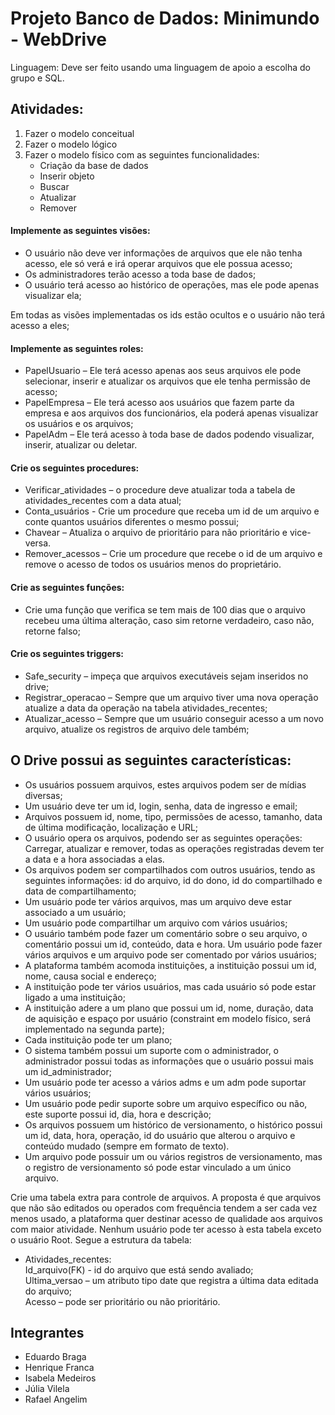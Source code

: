 # Projeto Banco de Dados: Minimundo - WebDrive
Linguagem: Deve ser feito usando uma linguagem de apoio a escolha do grupo e SQL. 
## Atividades:
1. Fazer o modelo conceitual  
2. Fazer o modelo lógico  
3. Fazer o modelo físico com as seguintes funcionalidades:  
    - Criação da base de dados  
    - Inserir objeto  
    - Buscar  
    - Atualizar  
    - Remover  

#### Implemente as seguintes visões:  
- O usuário não deve ver informações de arquivos que ele não tenha acesso, ele só verá e irá operar arquivos que ele possua acesso;  
- Os administradores terão acesso a toda base de dados;  
- O usuário terá acesso ao histórico de operações, mas ele pode apenas visualizar ela;  

Em todas as visões implementadas os ids estão ocultos e o usuário não terá acesso a eles;
#### Implemente as seguintes roles:  
- PapelUsuario – Ele terá acesso apenas aos seus arquivos ele pode selecionar, inserir e atualizar os arquivos que ele tenha permissão de acesso;  
- PapelEmpresa – Ele terá acesso aos usuários que fazem parte da empresa e aos arquivos dos funcionários, ela poderá apenas visualizar os usuários e os arquivos;  
- PapelAdm – Ele terá acesso à toda base de dados podendo visualizar, inserir, atualizar ou deletar.  
#### Crie os seguintes procedures:  
- Verificar_atividades – o procedure deve atualizar toda a tabela de atividades_recentes com a data atual;  
- Conta_usuários - Crie um procedure que receba um id de um arquivo e conte quantos  usuários diferentes o mesmo possui;  
- Chavear – Atualiza o arquivo de prioritário para não prioritário e vice-versa.  
- Remover_acessos – Crie um procedure que recebe o id de um arquivo e remove o acesso de todos os usuários menos do proprietário.  
#### Crie as seguintes funções: 
- Crie uma função que verifica se tem mais de 100 dias que o arquivo recebeu uma última alteração, caso sim retorne verdadeiro, caso não, retorne falso;  
#### Crie os seguintes triggers: 
- Safe_security – impeça que arquivos executáveis sejam inseridos no drive;  
- Registrar_operacao – Sempre que um arquivo tiver uma nova operação atualize a data da operação na tabela atividades_recentes;  
- Atualizar_acesso – Sempre que um usuário conseguir acesso a um novo arquivo, atualize os registros de arquivo dele também; 

## O Drive possui as seguintes características: 
- Os usuários possuem arquivos, estes arquivos podem ser de mídias diversas;   
- Um usuário deve ter um id, login, senha, data de ingresso e email;   
- Arquivos possuem id, nome, tipo, permissões de acesso, tamanho, data de última modificação, localização e URL;   
- O usuário opera os arquivos, podendo ser as seguintes operações: Carregar, atualizar e remover, todas as operações registradas devem ter a data e a hora associadas a elas.   
- Os arquivos podem ser compartilhados com outros usuários, tendo as seguintes informações: id do arquivo, id do dono, id do compartilhado e data de compartilhamento;   
- Um usuário pode ter vários arquivos, mas um arquivo deve estar associado a um usuário;   
- Um usuário pode compartilhar um arquivo com vários usuários;   
- O usuário também pode fazer um comentário sobre o seu arquivo, o comentário possui um id, 
conteúdo, data e hora. Um usuário pode fazer vários arquivos e um arquivo pode ser comentado por vários usuários;   
- A plataforma também acomoda instituições, a instituição possui um id, nome, causa social e 
endereço;   
- A instituição pode ter vários usuários, mas cada usuário só pode estar ligado a uma instituição;   
- A instituição adere a um plano que possui um id, nome, duração, data de aquisição e espaço por usuário (constraint em modelo físico, será implementado na segunda parte);  
- Cada instituição pode ter um plano;  
- O sistema também possui um suporte com o administrador, o administrador possui todas as informações que o usuário possui mais um id_administrador;   
- Um usuário pode ter acesso a vários adms e um adm pode suportar vários usuários;   
- Um usuário pode pedir suporte sobre um arquivo específico ou não, este suporte possui id, dia, hora e descrição;  
- Os arquivos possuem um histórico de versionamento, o histórico possui um id, data, hora, operação, id do usuário que alterou o arquivo e conteúdo mudado (sempre em formato de texto).  
- Um arquivo pode possuir um ou vários registros de versionamento, mas o registro de versionamento só pode estar vinculado a um único arquivo.

Crie uma tabela extra para controle de arquivos. A proposta é que arquivos que não são editados ou operados com frequência tendem a ser cada vez menos usado, a plataforma quer destinar acesso de qualidade aos arquivos com maior atividade. Nenhum usuário pode ter acesso à esta tabela exceto o usuário Root. Segue a estrutura da tabela:
- Atividades_recentes:  
Id_arquivo(FK) - id do arquivo que está sendo avaliado;  
Ultima_versao – um atributo tipo date que registra a última data editada do arquivo;  
Acesso – pode ser prioritário ou não prioritário.

## **Integrantes**
- Eduardo Braga
- Henrique Franca
- Isabela Medeiros
- Júlia Vilela
- Rafael Angelim
